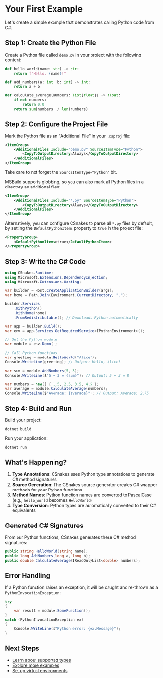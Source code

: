 # Your First Example

Let's create a simple example that demonstrates calling Python code from C#.

## Step 1: Create the Python File

Create a Python file called `demo.py` in your project with the following content:

```python
def hello_world(name: str) -> str:
    return f"Hello, {name}!"

def add_numbers(a: int, b: int) -> int:
    return a + b

def calculate_average(numbers: list[float]) -> float:
    if not numbers:
        return 0.0
    return sum(numbers) / len(numbers)
```

## Step 2: Configure the Project File

Mark the Python file as an "Additional File" in your `.csproj` file:

```xml
<ItemGroup>
    <AdditionalFiles Include="demo.py" SourceItemType="Python">
        <CopyToOutputDirectory>Always</CopyToOutputDirectory>
    </AdditionalFiles>
</ItemGroup>
```

Take care to not forget the `SourceItemType="Python"` bit.

MSBuild supports globbing, so you can also mark all Python files in a directory
as additional files:

```xml
<ItemGroup>
    <AdditionalFiles Include="*.py" SourceItemType="Python">
        <CopyToOutputDirectory>Always</CopyToOutputDirectory>
    </AdditionalFiles>
</ItemGroup>
```

Alternatively, you can configure CSnakes to parse all `*.py` files by default,
by setting the `DefaultPythonItems` property to `true` in the project file:

```xml
<PropertyGroup>
    <DefaultPythonItems>true</DefaultPythonItems>
</PropertyGroup>
```

## Step 3: Write the C# Code

```csharp
using CSnakes.Runtime;
using Microsoft.Extensions.DependencyInjection;
using Microsoft.Extensions.Hosting;

var builder = Host.CreateApplicationBuilder(args);
var home = Path.Join(Environment.CurrentDirectory, ".");

builder.Services
    .WithPython()
    .WithHome(home)
    .FromRedistributable(); // Downloads Python automatically

var app = builder.Build();
var env = app.Services.GetRequiredService<IPythonEnvironment>();

// Get the Python module
var module = env.Demo();

// Call Python functions
var greeting = module.HelloWorld("Alice");
Console.WriteLine(greeting); // Output: Hello, Alice!

var sum = module.AddNumbers(5, 3);
Console.WriteLine($"5 + 3 = {sum}"); // Output: 5 + 3 = 8

var numbers = new[] { 1.5, 2.5, 3.5, 4.5 };
var average = module.CalculateAverage(numbers);
Console.WriteLine($"Average: {average}"); // Output: Average: 2.75
```

## Step 4: Build and Run

Build your project:

```bash
dotnet build
```

Run your application:

```bash
dotnet run
```

## What's Happening?

1. **Type Annotations**: CSnakes uses Python type annotations to generate C# method signatures
2. **Source Generation**: The CSnakes source generator creates C# wrapper methods for your Python functions
3. **Method Names**: Python function names are converted to PascalCase (e.g., `hello_world` becomes `HelloWorld`)
4. **Type Conversion**: Python types are automatically converted to their C# equivalents

## Generated C# Signatures

From our Python functions, CSnakes generates these C# method signatures:

```csharp
public string HelloWorld(string name);
public long AddNumbers(long a, long b);
public double CalculateAverage(IReadOnlyList<double> numbers);
```

## Error Handling

If a Python function raises an exception, it will be caught and re-thrown as a `PythonInvocationException`:

```csharp
try
{
    var result = module.SomeFunction();
}
catch (PythonInvocationException ex)
{
    Console.WriteLine($"Python error: {ex.Message}");
}
```

## Next Steps

- [Learn about supported types](../user-guide/type-system.md)
- [Explore more examples](../examples/sample-projects.md)
- [Set up virtual environments](../user-guide/environments.md)
